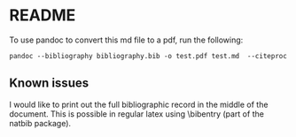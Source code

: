 # README

To use pandoc to convert this md file to a pdf, run the following:

```
pandoc --bibliography bibliography.bib -o test.pdf test.md  --citeproc
```

## Known issues

I would like to print out the full bibliographic record in the middle of the document. This is possible in regular latex using \bibentry (part of the natbib package).
